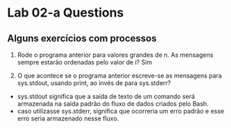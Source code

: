 # Lab 02-a Questions

## Alguns exercícios com processos

1) Rode o programa anterior para valores grandes de n. As mensagens sempre estarão ordenadas pelo valor de i?
Sim

2) O que acontece se o programa anterior escreve-se as mensagens para sys.stdout, usando print, ao invés de para sys.stderr?
- sys.stdout significa que a saída de texto de um comando será armazenada na saída padrão do fluxo de dados criados pelo Bash.
- caso utilizasse sys.stderr, significa que ocorreria um erro padrão e esse erro seria armazenado nesse fluxo.

